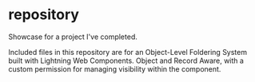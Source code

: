 # repository
Showcase for a project I've completed.

Included files in this repository are for an Object-Level Foldering System built with Lightning Web Components. Object and Record Aware, with a custom permission for managing
visibility within the component.
